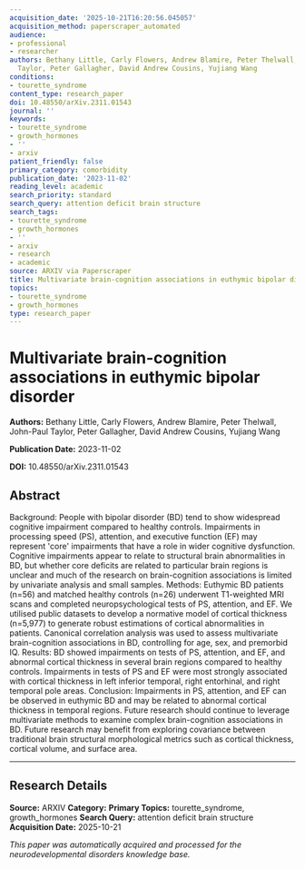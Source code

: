 ```yaml
---
acquisition_date: '2025-10-21T16:20:56.045057'
acquisition_method: paperscraper_automated
audience:
- professional
- researcher
authors: Bethany Little, Carly Flowers, Andrew Blamire, Peter Thelwall, John-Paul
  Taylor, Peter Gallagher, David Andrew Cousins, Yujiang Wang
conditions:
- tourette_syndrome
content_type: research_paper
doi: 10.48550/arXiv.2311.01543
journal: ''
keywords:
- tourette_syndrome
- growth_hormones
- ''
- arxiv
patient_friendly: false
primary_category: comorbidity
publication_date: '2023-11-02'
reading_level: academic
search_priority: standard
search_query: attention deficit brain structure
search_tags:
- tourette_syndrome
- growth_hormones
- ''
- arxiv
- research
- academic
source: ARXIV via Paperscraper
title: Multivariate brain-cognition associations in euthymic bipolar disorder
topics:
- tourette_syndrome
- growth_hormones
type: research_paper
---
```


# Multivariate brain-cognition associations in euthymic bipolar disorder

**Authors:** Bethany Little, Carly Flowers, Andrew Blamire, Peter Thelwall, John-Paul Taylor, Peter Gallagher, David Andrew Cousins, Yujiang Wang

**Publication Date:** 2023-11-02

**DOI:** 10.48550/arXiv.2311.01543

## Abstract

Background: People with bipolar disorder (BD) tend to show widespread cognitive impairment compared to healthy controls. Impairments in processing speed (PS), attention, and executive function (EF) may represent 'core' impairments that have a role in wider cognitive dysfunction. Cognitive impairments appear to relate to structural brain abnormalities in BD, but whether core deficits are related to particular brain regions is unclear and much of the research on brain-cognition associations is limited by univariate analysis and small samples. Methods: Euthymic BD patients (n=56) and matched healthy controls (n=26) underwent T1-weighted MRI scans and completed neuropsychological tests of PS, attention, and EF. We utilised public datasets to develop a normative model of cortical thickness (n=5,977) to generate robust estimations of cortical abnormalities in patients. Canonical correlation analysis was used to assess multivariate brain-cognition associations in BD, controlling for age, sex, and premorbid IQ. Results: BD showed impairments on tests of PS, attention, and EF, and abnormal cortical thickness in several brain regions compared to healthy controls. Impairments in tests of PS and EF were most strongly associated with cortical thickness in left inferior temporal, right entorhinal, and right temporal pole areas. Conclusion: Impairments in PS, attention, and EF can be observed in euthymic BD and may be related to abnormal cortical thickness in temporal regions. Future research should continue to leverage multivariate methods to examine complex brain-cognition associations in BD. Future research may benefit from exploring covariance between traditional brain structural morphological metrics such as cortical thickness, cortical volume, and surface area.

---

## Research Details

**Source:** ARXIV
**Category:** 
**Primary Topics:** tourette_syndrome, growth_hormones
**Search Query:** attention deficit brain structure
**Acquisition Date:** 2025-10-21

*This paper was automatically acquired and processed for the neurodevelopmental disorders knowledge base.*
